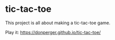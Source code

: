 # tic-tac-toe
This project is all about making a tic-tac-toe game.

Play it: https://donperger.github.io/tic-tac-toe/
